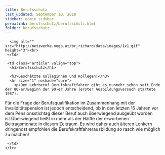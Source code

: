 ```yaml
---
title: Berufsschutz
last_updated: September 10, 2018
sidebar: admin_sidebar
permalink: berufsschutz/berufsschutz.html
folder: berufsschutz
---
```


<tbody><tr width="450">
     <td valign="top" class="articleleftcolumn">
      
      
      
			
			
      
      <img alt="" src="http://netzwerke.oegb.at/br_richard/data/images/1x1.gif" height="3"><br>
     </td>
     
     <td class="article" valign="top">
      <h1>Berufsschutz</h1>
      
      <h3>Geschätzte Kolleginnen und Kollegen!</h3>
      <hr size="1" noshade="sure">
   		<p>Den Lehrberuf Berufskraftfahrer gibt es nunmehr schon seit Ende der 80-er/Beginn der 90-er Jahre (erster Ausbildungsversuch startete 1987). 
Für die Frage der Berufsqualifikation im Zusammenhang mit der Invaliditätspension ist jedoch entscheidend, ob in den letzten 15 Jahren vor dem Pensionsstichtag dieser Beruf auch überwiegend ausgeübt worden ist.Überwiegend heißt in mehr als der Hälfte der erworbenen Beitragsmonate in diesem Zeitraum.
Es wird daher auch älteren Lenkern dringendst empfohlen die Berufskraftfahrerausbildung so rasch wie möglich zu machen!</p>
      <div class="articlefooter"></div>





<!--      <hr size="1" noshade="indeed"> -->
<!--      <div align="right">
       <a href="#" class="quick_nav_bold"><img alt="" src="https://br-richard.github.io/images/symbols/contentarrow.gif" width="8" height="11" border="0" />Online-Bestellen</a>&nbsp; &nbsp;
       <a href="#" class="quick_nav_bold"><img alt="" src="https://br-richard.github.io/images/symbols/contentarrow.gif" width="8" height="11" border="0" />Anfrage</a>
      </div>-->

     

     </td>
    </tr>
   </tbody>
